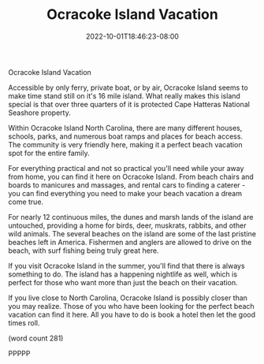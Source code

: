 ﻿---
title: "Ocracoke Island Vacation"
date: 2022-10-01T18:46:23-08:00
description: "Beach Vacations Tips for Web Success"
featured_image: "/images/Beach Vacations.jpg"
tags: ["Beach Vacations"]
---

Ocracoke Island Vacation

Accessible by only ferry, private boat, or by air,
Ocracoke Island seems to make time stand still on
it's 16 mile island.  What really makes this island
special is that over three quarters of it is protected
Cape Hatteras National Seashore property.

Within Ocracoke Island North Carolina, there are
many different houses, schools, parks, and numerous
boat ramps and places for beach access.  The community
is very friendly here, making it a perfect beach
vacation spot for the entire family.

For everything practical and not so practical you'll
need while your away from home, you can find it here
on Ocracoke Island.  From beach chairs and boards to
manicures and massages, and rental cars to finding a
caterer - you can find everything you need to make
your beach vacation a dream come true.

For nearly 12 continuous miles, the dunes and marsh
lands of the island are untouched, providing a home
for birds, deer, muskrats, rabbits, and other wild
animals.  The several beaches on the island are some 
of the last pristine beaches left in America.  Fishermen
and anglers are allowed to drive on the beach, with
surf fishing being truly great here.

If you visit Ocracoke Island in the summer, you'll
find that there is always something to do.  The
island has a happening nightlife as well, which
is perfect for those who want more than just the
beach on their vacation.

If you live close to North Carolina, Ocracoke Island
is possibly closer than you may realize.  Those of
you who have been looking for the perfect beach 
vacation can find it here.  All you have to do is 
book a hotel then let the good times roll.

(word count 281)

PPPPP
